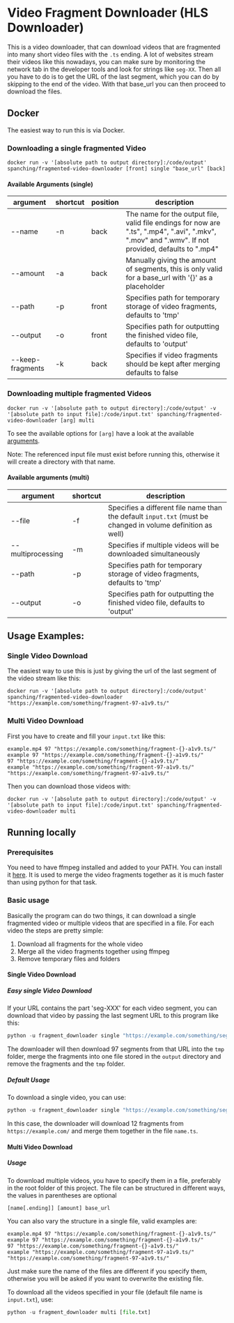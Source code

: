 # Video Fragment Downloader (HLS Downloader)

This is a video downloader, that can download videos that are fragmented into many short video files with the ```.ts```
ending. A lot of websites stream their videos like this nowadays, you can make sure by monitoring the network tab in 
the developer tools and look for strings like ```seg-XX```. Then all you have to do is to get the URL of the last 
segment, which you can do by skipping to the end of the video. With that base_url you can then proceed to download the 
files. 

## Docker

The easiest way to run this is via Docker. 

### Downloading a single fragmented Video

```
docker run -v '[absolute path to output directory]:/code/output' spanching/fragmented-video-downloader [front] single "base_url" [back]
```

#### Available Arguments (single)

| argument         | shortcut | position | description                                                                                                                                        |
|------------------|----------|----------|----------------------------------------------------------------------------------------------------------------------------------------------------|
| --name           | -n       | back     | The name for the output file, valid file endings for now are ".ts", ".mp4", ".avi", ".mkv", ".mov" and ".wmv". If not provided, defaults to ".mp4" |
| --amount         | -a       | back     | Manually giving the amount of segments, this is only valid for a base_url with '{}' as a placeholder                                               |
| --path           | -p       | front    | Specifies path for temporary storage of video fragments, defaults to 'tmp'                                                                         |
| --output         | -o       | front    | Specifies path for outputting the finished video file, defaults to 'output'                                                                        |
| --keep-fragments | -k       | back     | Specifies if video fragments should be kept after merging defaults to false                                                                        |



### Downloading multiple fragmented Videos

```
docker run -v '[absolute path to output directory]:/code/output' -v '[absolute path to input file]:/code/input.txt' spanching/fragmented-video-downloader [arg] multi
```

To see the available options for ```[arg]``` have a look at the available [arguments](#arguments-(multi)).

Note: The referenced input file must exist before running this, otherwise it will create a directory with that name.

#### Available arguments (multi)

| argument          | shortcut | description                                                                                                     |
|-------------------|----------|-----------------------------------------------------------------------------------------------------------------|
| --file            | -f       | Specifies a different file name than the default ```input.txt``` (must be changed in volume definition as well) |
| --multiprocessing | -m       | Specifies if multiple videos will be downloaded simultaneously                                                  |
| --path            | -p       | Specifies path for temporary storage of video fragments, defaults to 'tmp'                                      |
| --output          | -o       | Specifies path for outputting the finished video file, defaults to 'output'                                     |

## Usage Examples:

### Single Video Download

The easiest way to use this is just by giving the url of the last segment of the video stream like this:
```
docker run -v '[absolute path to output directory]:/code/output' spanching/fragmented-video-downloader "https://example.com/something/fragment-97-a1v9.ts/"
```

### Multi Video Download

First you have to create and fill your ```input.txt``` like this:

```
example.mp4 97 "https://example.com/something/fragment-{}-a1v9.ts/"
example 97 "https://example.com/something/fragment-{}-a1v9.ts/"
97 "https://example.com/something/fragment-{}-a1v9.ts/"
example "https://example.com/something/fragment-97-a1v9.ts/"
"https://example.com/something/fragment-97-a1v9.ts/"
```

Then you can download those videos with:

```
docker run -v '[absolute path to output directory]:/code/output' -v '[absolute path to input file]:/code/input.txt' spanching/fragmented-video-downloader multi
```

## Running locally

### Prerequisites

You need to have ffmpeg installed and added to your PATH. You can install it [here](https://ffmpeg.org/). It is used to merge the video fragments together as it is much faster than using python for that task.

### Basic usage

Basically the program can do two things, it can download a single fragmented video or multiple videos that are specified in a file. For each video the steps are pretty simple:

1. Download all fragments for the whole video
1. Merge all the video fragments together using ffmpeg
1. Remove temporary files and folders

#### Single Video Download 

##### Easy single Video Download

If your URL contains the part 'seg-XXX' for each video segment, you can download that video by passing the last segment URL to this program like this:

```python
python -u fragment_downloader single "https://example.com/something/seg-97-a1v9.ts/"
```

The downloader will then download 97 segments from that URL into the ```tmp``` folder, merge the fragments into one file stored in the ```output``` directory and remove the fragments and the ```tmp``` folder.

##### Default Usage

To download a single video, you can use:

```python
python -u fragment_downloader single "https://example.com/something/seg-{}-a1v9.ts/" --name name.ts --amount 97
```

In this case, the downloader will download 12 fragments from ```https://example.com/``` and merge them together in the file ```name.ts```.

#### Multi Video Download

##### Usage

To download multiple videos, you have to specify them in a file, preferably in the root folder of this project. The file can be structured in different ways, the values in parentheses are optional

```
[name[.ending]] [amount] base_url
```

You can also vary the structure in a single file, valid examples are:

```
example.mp4 97 "https://example.com/something/fragment-{}-a1v9.ts/"
example 97 "https://example.com/something/fragment-{}-a1v9.ts/"
97 "https://example.com/something/fragment-{}-a1v9.ts/"
example "https://example.com/something/fragment-97-a1v9.ts/"
"https://example.com/something/fragment-97-a1v9.ts/"
```

Just make sure the name of the files are different if you specify them, otherwise you will be asked if you want to overwrite the existing file.

To download all the videos specified in your file (default file name is ```input.txt```), use:

```python
python -u fragment_downloader multi [file.txt]
```